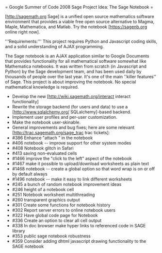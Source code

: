 = Google Summer of Code 2008 Sage Project Idea: The Sage Notebook =

[http://sagemath.org Sage] is a unified open source mathematics software environment that provides a viable free open source alternative to
Magma, Maple, Mathematica, and Matlab.   Try the notebook [https://sagenb.org online right now].

'''Requirements:''' This project requires Python and Javascript coding skills, and a solid understanding of AJAX programming. 

The Sage notebook is an AJAX application similar to Google Documents that provides functionality for all mathematical software somewhat like Mathematica notebooks. 
It was written from scratch (in Javascript and Python) by the Sage development team, and has been used daily by thousands of people over the last year.  It's one of the
main ''killer features'' of Sage.  This project is about improving the notebook.  No special mathematical knowledge is required.    

 * Develop the new [http://wiki.sagemath.org/interact interact functionality]
 * Rewrite the storage backend (for users and data) to use a [http://www.sqlalchemy.org/ SQLalchemy]-based backend. 
 * Implement user profiles and per-user customization.
 * Make the notebook user-skinable. 
 * General improvements and bug fixes; here are some relevant [http://trac.sagemath.org/sage_trac trac tickets]:
  * #386  Enhance "attach <file>" in the notebook
  * #406  notebook -- improve support for other system modes
  * #408  Notebook glitch in Safari
  * #413  saving non-evaluated cells
  * #1466  improve the "click to the left" aspect of the notebook
  * #1467  make it possible to upload/download worksheets as plain text
  * #1468  notebook -- create a global option so that word wrap is on or off by default always
  * #1496  notebook -- make it easy to link different worksheets
  * #245  a bunch of random notebook improvement ideas
  * #246  height of a notebook cell
  * #251  Notebook worksheet multithreading
  * #260  transparent graphics output
  * #301  Create some functions for notebook history
  * #302  Report server errors to online notebook users
  * #322  Have global code page for Notebook
  * #336  Create an option to clear all cell output
  * #338  In doc browser make hyper links to referenced code in SAGE library
  * #353  public sage notebook robustness
  * #359  Consider adding dhtml javascript drawing functionality to the SAGE notebook
